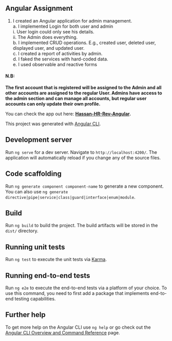 ## Angular Assignment

1. I created an Angular application for admin management.<br>
a. I implemented Login for both user and admin<br>
i. User login could only see his details.<br>
ii. The Admin does everything.<br>
b. I implemented CRUD operations. E.g., created user, deleted user, displayed user, and updated user.<br>
c. I created a report of activities by admin.<br>
d. I faked the services with hard-coded data.<br>
e. I used observable and reactive forms<br>

#### N.B: 

<b>The first account that is registered will be assigned to the Admin and all other accounts are assigned to the regular User. Admins have access to the admin section and can manage all accounts, but regular user accounts can only update their own profile.</b>

You can check the app out here: <b>[Hassan-HR-Rev-Angular](https://hassan-angular-revent.netlify.app/).</b>


This project was generated with [Angular CLI](https://github.com/angular/angular-cli).

## Development server

Run `ng serve` for a dev server. Navigate to `http://localhost:4200/`. The application will automatically reload if you change any of the source files.

## Code scaffolding

Run `ng generate component component-name` to generate a new component. You can also use `ng generate directive|pipe|service|class|guard|interface|enum|module`.

## Build

Run `ng build` to build the project. The build artifacts will be stored in the `dist/` directory.

## Running unit tests

Run `ng test` to execute the unit tests via [Karma](https://karma-runner.github.io).

## Running end-to-end tests

Run `ng e2e` to execute the end-to-end tests via a platform of your choice. To use this command, you need to first add a package that implements end-to-end testing capabilities.

## Further help

To get more help on the Angular CLI use `ng help` or go check out the [Angular CLI Overview and Command Reference](https://angular.io/cli) page.

